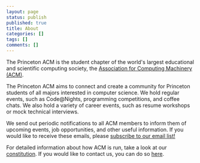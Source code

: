 ```yaml
---
layout: page
status: publish
published: true
title: About
categories: []
tags: []
comments: []
---
```

The Princeton ACM is the student chapter of the world's largest educational and scientific computing society, the [Association for Computing Machinery (ACM)](http://acm.org).

The Princeton ACM aims to connect and create a community for Princeton students of all majors interested in computer science. We hold regular events, such as Code@Nights, programming competitions, and coffee chats. We also hold a variety of career events, such as resume workshops or mock technical interviews.

We send out periodic notifications to all ACM members to inform them of upcoming events, job opportunities, and other useful information. If you would like to receive these emails, please [subscribe to our email list!](http://eepurl.com/c3FpVf)

For detailed information about how ACM is run, take a look at our [constitution](/about/constitution/). If you would like to contact us, you can do so [here](/contact/index.html).
